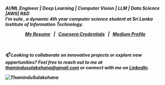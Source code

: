 <h5>AI/ML Engineer | Deep Learning | Computer Vision | LLM | Data Science |AWS| R&D</h>
<br>
I'm <b>sula</b> , a dynamic 4th year computer science student at <b>Sri Lanka Institute of Information Technology</b>.
<br>
<p align="center">
  <a href="https://github.com/ThaminduSulakshana/ThaminduSulakshana/blob/fec1bfde2f1d8364e30e7ade738d487b436c96ce/Thamindu%2024.pdf">My Resume</a> &nbsp; | &nbsp; 
  <a href="https://www.coursera.org/learner/thamindu-sulakshana-1445">Coursera Credentials</a> &nbsp; | &nbsp; 
  <a href="https://medium.com/@thamindusulakshana">Medium Profile</a>
</p>
<br><br>
📫 Looking to collaborate on innovative projects or explore new opportunities? Feel free to reach out to me at <a href="mailto:thamindusulakshana@gmail.com">thamindusulakshana@gmail.com</a> or connect with me on <a href="https://www.linkedin.com/in/thamindu-sulakshana-232a39216/?originalSubdomain=lk">LinkedIn</a>.
<br><be>

<p align="left"> <img src="https://komarev.com/ghpvc/?username=ThaminduSulakshana&color=brightgreen&style=flat" alt="ThaminduSulakshana" /> </p>

